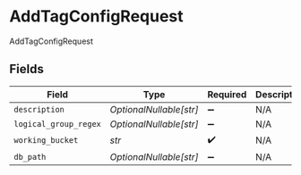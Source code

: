 # AddTagConfigRequest

AddTagConfigRequest


## Fields

| Field                   | Type                    | Required                | Description             |
| ----------------------- | ----------------------- | ----------------------- | ----------------------- |
| `description`           | *OptionalNullable[str]* | :heavy_minus_sign:      | N/A                     |
| `logical_group_regex`   | *OptionalNullable[str]* | :heavy_minus_sign:      | N/A                     |
| `working_bucket`        | *str*                   | :heavy_check_mark:      | N/A                     |
| `db_path`               | *OptionalNullable[str]* | :heavy_minus_sign:      | N/A                     |
